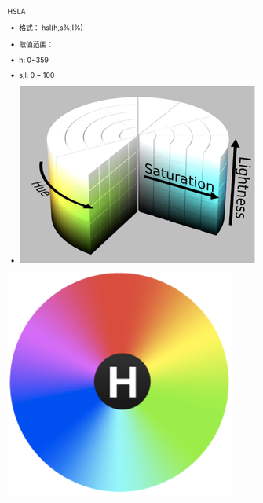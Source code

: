 HSLA

* 格式： hsl\(h,s%,I%\)
* 取值范围：

* h: 0~359

* s,l: 0 ~ 100
* ![](/WX20180129-140541@2x.png)

![](/WX20180129-140604@2x.png)

